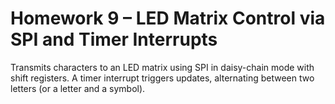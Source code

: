 # Homework 9 – LED Matrix Control via SPI and Timer Interrupts

Transmits characters to an LED matrix using SPI in daisy-chain mode with shift registers. A timer interrupt triggers updates, alternating between two letters (or a letter and a symbol).
